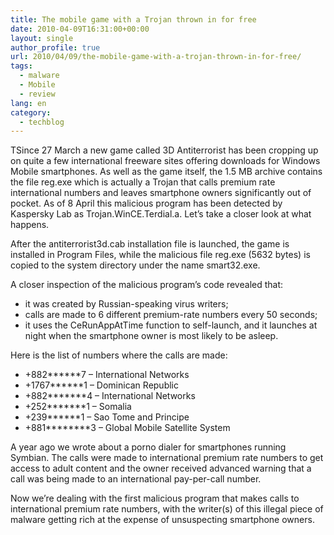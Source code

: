 ```yaml
---
title: The mobile game with a Trojan thrown in for free
date: 2010-04-09T16:31:00+00:00
layout: single
author_profile: true
url: 2010/04/09/the-mobile-game-with-a-trojan-thrown-in-for-free/
tags:
  - malware
  - Mobile
  - review
lang: en
category: 
  - techblog
---
```

TSince 27 March a new game called 3D Antiterrorist has been cropping up on quite a few international freeware sites offering downloads for Windows Mobile smartphones. As well as the game itself, the 1.5 MB archive contains the file reg.exe which is actually a Trojan that calls premium rate international numbers and leaves smartphone owners significantly out of pocket. As of 8 April this malicious program has been detected by Kaspersky Lab as Trojan.WinCE.Terdial.a. Let’s take a closer look at what happens.

After the antiterrorist3d.cab installation file is launched, the game is installed in Program Files, while the malicious file reg.exe (5632 bytes) is copied to the system directory under the name smart32.exe.

A closer inspection of the malicious program’s code revealed that:

*   it was created by Russian-speaking virus writers;
*   calls are made to 6 different premium-rate numbers every 50 seconds;
*   it uses the CeRunAppAtTime function to self-launch, and it launches at night when the smartphone owner is most likely to be asleep.

Here is the list of numbers where the calls are made:

*   +882******7 – International Networks
*   +1767******1 – Dominican Republic
*   +882*******4 – International Networks
*   +252*******1 – Somalia
*   +239******1 – Sao Tome and Principe
*   +881********3 – Global Mobile Satellite System

A year ago we wrote about a porno dialer for smartphones running Symbian. The calls were made to international premium rate numbers to get access to adult content and the owner received advanced warning that a call was being made to an international pay-per-call number.

Now we’re dealing with the first malicious program that makes calls to international premium rate numbers, with the writer(s) of this illegal piece of malware getting rich at the expense of unsuspecting smartphone owners.